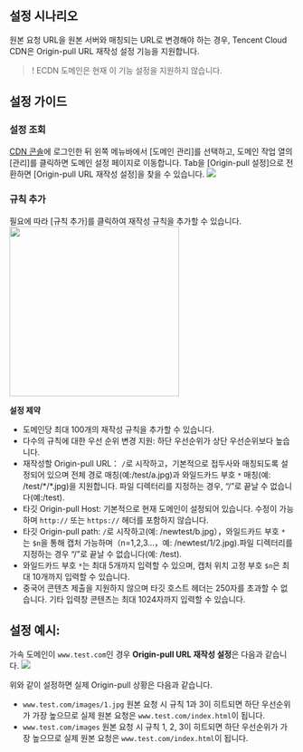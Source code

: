 ## 설정 시나리오

원본 요청 URL을 원본 서버와 매칭되는 URL로 변경해야 하는 경우, Tencent Cloud CDN은 Origin-pull URL 재작성 설정 기능을 지원합니다.

>! ECDN 도메인은 현재 이 기능 설정을 지원하지 않습니다.


## 설정 가이드

### 설정 조회

[CDN 콘솔](https://console.cloud.tencent.com/cdn)에 로그인한 뒤 왼쪽 메뉴바에서 [도메인 관리]를 선택하고, 도메인 작업 열의 [관리]를 클릭하면 도메인 설정 페이지로 이동합니다. Tab을 [Origin-pull 설정]으로 전환하면 [Origin-pull URL 재작성 설정]을 찾을 수 있습니다.
![](https://main.qcloudimg.com/raw/e6721b8c8d3ebcb9b5a27fb36e6c6782.png)



### 규칙 추가

필요에 따라 [규칙 추가]를 클릭하여 재작성 규칙을 추가할 수 있습니다.
<img src="https://main.qcloudimg.com/raw/5f7d6907976fb0696f633af29321c99c.jpg" style="height:300px"/>


**설정 제약**

- 도메인당 최대 100개의 재작성 규칙을 추가할 수 있습니다.
- 다수의 규칙에 대한 우선 순위 변경 지원: 하단 우선순위가 상단 우선순위보다 높습니다.
- 재작성할 Origin-pull URL： `/`로 시작하고，기본적으로 접두사와 매칭되도록 설정되어 있으며 전체 경로 매칭(예:/test/a.jpg)과 와일드카드 부호 `*` 매칭(예: /test/\*/\*.jpg)을 지원합니다. 파일 디렉터리를 지정하는 경우, “/”로 끝날 수 없습니다(예:/test).
- 타깃 Origin-pull Host: 기본적으로 현재 도메인이 설정되어 있습니다. 수정이 가능하며 `http://` 또는 `https://` 헤더를 포함하지 않습니다.
- 타깃 Origin-pull path: `/`로 시작하고(예: /newtest/b.jpg），와일드카드 부호 `*` 는 `$n`을 통해 캡처 가능하며（n=1,2,3...，예: /newtest/$1/$2.jpg).파일 디렉터리를 지정하는 경우 “/”로 끝날 수 없습니다(예: /test).
- 와일드카드 부호 `*`는 최대 5개까지 입력할 수 있으며, 캡처 위치 고정 부호 `$n`은 최대 10개까지 입력할 수 있습니다.
- 중국어 콘텐츠 제출을 지원하지 않으며 타깃 호스트 헤더는 250자를 초과할 수 없습니다. 기타 입력창 콘텐츠는 최대 1024자까지 입력할 수 있습니다.



## 설정 예시:

가속 도메인이 `www.test.com`인 경우 **Origin-pull URL 재작성 설정**은 다음과 같습니다. 
![](https://main.qcloudimg.com/raw/c255f4e4643a15e2e47a29a608a9fd01.png)

위와 같이 설정하면 실제 Origin-pull 상황은 다음과 같습니다.
- `www.test.com/images/1.jpg` 원본 요청 시 규칙 1과 3이 히트되면 하단 우선순위가 가장 높으므로 실제 원본 요청은 `www.test.com/index.html`이 됩니다.
- `www.test.com/images` 원본 요청 시 규칙 1, 2, 3이 히트되면 하단 우선순위가 가장 높으므로 실제 원본 요청은 `www.test.com/index.html`이 됩니다.
